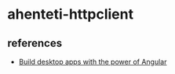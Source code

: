 # ahenteti-httpclient

## references

- [Build desktop apps with the power of Angular](https://dev.to/ahmedmkamal/build-desktop-apps-with-the-power-of-angular-18g7)
